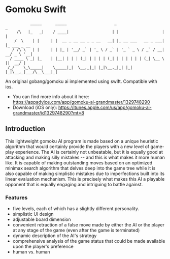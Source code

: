 # Gomoku Swift
```
           _____      _____                     _                     _            
     /\   |_   _|    / ____|                   | |                   | |           
    /  \    | |     | |  __ _ __ __ _ _ __   __| |_ __ ___   __ _ ___| |_ ___ _ __ 
   / /\ \   | |     | | |_ | '__/ _` | '_ \ / _` | '_ ` _ \ / _` / __| __/ _ \ '__|
  / ____ \ _| |_    | |__| | | | (_| | | | | (_| | | | | | | (_| \__ \ ||  __/ |   
 /_/    \_\_____|    \_____|_|  \__,_|_| |_|\__,_|_| |_| |_|\__,_|___/\__\___|_|   
```
An original gobang/gomoku ai implemented using swift.
Compatible with ios.
- You can find more info about it here: https://appadvice.com/app/gomoku-ai-grandmaster/1329748290
- Download (iOS only): https://itunes.apple.com/us/app/gomoku-ai-grandmaster/id1329748290?mt=8

## Introduction
This lightweight gomoku AI program is made based on a unique heuristic algorithm that would certainly provide the players with a new level of game-play experience. The AI is certainly not unbeatable, but it is equally good at attacking and making silly mistakes -- and this is what makes it more human like. It is capable of making outstanding moves based on an optimized minimax search algorithm that delves deep into the game tree while it is also capable of making simplistic mistakes due to imperfections built into its linear evaluation mechanism. This is precisely what makes this AI a playable opponent that is equally engaging and intriguing to battle against.

### Features

* five levels, each of which has a slightly different personality.
* simplistic UI design
* adjustable board dimension
* convenient retraction of a false move made by either the AI or the player at any stage of the game (even after the game is terminated)
* dynamic description of the AI's strategy
* comprehensive analysis of the game status that could be made available upon the player's preference
* human vs. human
